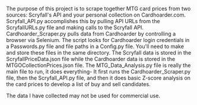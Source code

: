 The purpose of this project is to scrape together MTG card prices from two sources: Scryfall's API and your personal collection on Cardhoarder.com.
Scryfall_API.py accomplishes this by pulling API URLs from the ScryfallURLs.py file and making calls to the Scryfall API.
Cardhoarder_Scraper.py pulls data from Cardhoarder by controlling a browser via Selenium. 
  The script looks for Cardhoarder login credentials in a Passwords.py file and file paths in a Config.py file. You'll need to make and store these files in the same directory.
The Scryfall data is stored in the ScryfallPriceData.json file while the Cardhoarder data is stored in the MTGOCollectionPrices.json file.
The MTG_Data_Analysis.py file is really the main file to run, it does everything-
    It first runs the Cardhoarder_Scraper.py file, then the Scryfall_API.py file, 
    and then it does basic Z-score analysis on the card prices to develop a list of buy and sell candidates.
  
The data I have collected may not be used for commercial use.
